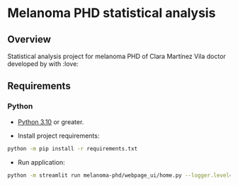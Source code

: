 # Melanoma PHD statistical analysis

## Overview
Statistical analysis project for melanoma PHD of Clara Martínez Vila doctor developed by  with :love:

## Requirements
### Python
- [Python 3.10](https://www.python.org/downloads/) or greater.

- Install project requirements:
```bash
python -m pip install -r requirements.txt
```

- Run application:
```bash
python -m streamlit run melanoma-phd/webpage_ui/home.py --logger.level=info
```
